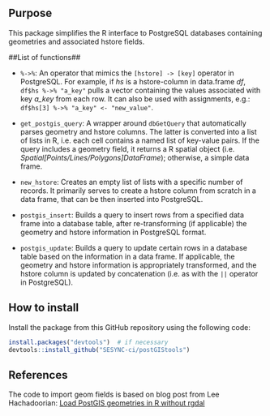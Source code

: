 ## Purpose ##

This package simplifies the R interface to PostgreSQL databases containing geometries and associated hstore fields.

##List of functions##

- `%->%`: An operator that mimics the `[hstore] -> [key]` operator in PostgreSQL. For example, if *hs* is a hstore-column in data.frame *df*, `df$hs %->% "a_key"` pulls a vector containing the values associated with key *a_key* from each row. It can also be used with assignments, e.g.: `df$hs[3] %->% "a_key" <- "new_value"`. 

- `get_postgis_query`: A wrapper around `dbGetQuery` that automatically parses geometry and hstore columns. The latter is converted into a list of lists in R, i.e. each cell contains a named list of key-value pairs. If the query includes a geometry field, it returns a R spatial object (i.e. *Spatial[Points/Lines/Polygons]DataFrame*); otherwise, a simple data frame.

- `new_hstore`: Creates an empty list of lists with a specific number of records. It primarily serves to create a hstore column from scratch in a data frame, that can be then inserted into PostgreSQL.

- `postgis_insert`: Builds a query to insert rows from a specified data frame into a database table, after re-transforming (if applicable) the geometry and hstore information in PostgreSQL format.

- `postgis_update`: Builds a query to update certain rows in a database table based on the information in a data frame. If applicable, the geometry and hstore information is appropriately transformed, and the hstore column is updated by concatenation (i.e. as with the `||` operator in PostgreSQL).


## How to install ##

Install the package from this GitHub repository using the following code:
```R
install.packages("devtools")  # if necessary
devtools::install_github("SESYNC-ci/postGIStools")
```

## References ##

The code to import geom fields is based on blog post from Lee Hachadoorian:
[Load PostGIS geometries in R without rgdal](http://www.r-bloggers.com/load-postgis-geometries-in-r-without-rgdal/)
